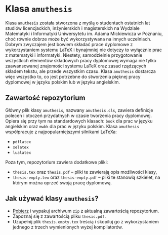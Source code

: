 # Klasa `amuthesis`
Klasa `amuthesis` została stworzona z myślą o studentach ostatnich lat studiów licencjackich, inżynierskich i magisterskich na Wydziale Matematyki i Informatyki Uniwersytetu im. Adama Mickiewicza w Poznaniu, choć równie dobrze może być wykorzystywana na innych uczelniach. Dobrym zwyczajem jest bowiem składać prace dyplomowe z wykorzystaniem systemu LaTeX i bynajmniej nie dotyczy to wyłącznie prac z matematyki i informatyki. Niestety, samodzielnie przygotowanie wszystkich elementów składowych pracy dyplomowej wymaga nie tylko zaawansowanej znajomości systemu LaTeX oraz zasad rządzących składem tekstu, ale przede wszystkim czasu. Klasa `amuthesis` dostarcza więc wszystko to, co jest potrzebne do stworzenia pięknej pracy dyplomowej w języku polskim lub w języku angielskim.

## Zawartość repozytorium
Główny plik klasy `amuthesis`, nazwany `amuthesis.cls`, zawiera definicje poleceń i otoczeń przydatnych w czasie tworzenia pracy dyplomowej. Opiera się przy tym na standardowych klasach: `book` dla prac w języku angielskim oraz `mwbk` dla prac w języku polskim. Klasa `amuthesis` współpracuje z najpopularniejszymi silnikami LaTeXa:

* `pdflatex`
* `xelatex`
* `lualatex`

Poza tym, repozytorium zawiera dodatkowe pliki:

* `thesis.tex` oraz `thesis.pdf` – pliki te zawierają opis możliwości klasy,
* `thesis-empty.tex` oraz `thesis-empty.pdf` – pliki te stanowią szkielet, na którym można oprzeć swoją pracę dyplomową.

## Jak używać klasy `amuthesis`?
* [Pobierz](https://github.com/bprzybylski/amuthesis/archive/master.zip) i wypakuj archiwum `zip` z aktualną zawartością repozytorium.
* Zapoznaj się z zawartością pliku `thesis.pdf`.
* Uzupełnij plik `thesis.empty.tex` treścią i skopiluj go z wykorzystaniem jednego z trzech wymienionych wyżej kompilatorów.
